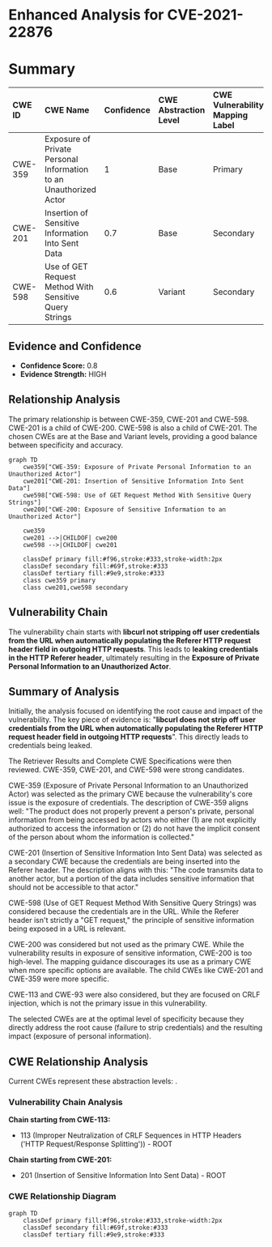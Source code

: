 # Enhanced Analysis for CVE-2021-22876

# Summary
| CWE ID  | CWE Name                                                                | Confidence | CWE Abstraction Level | CWE Vulnerability Mapping Label | CWE-Vulnerability Mapping Notes |
| :-------- | :---------------------------------------------------------------------- | :--------- | :-------------------- | :------------------------------ | :------------------------------ |
| CWE-359   | Exposure of Private Personal Information to an Unauthorized Actor       | 1          | Base                  | Primary                         | Allowed                       |
| CWE-201   | Insertion of Sensitive Information Into Sent Data                   | 0.7        | Base                  | Secondary                       | Allowed                       |
| CWE-598 | Use of GET Request Method With Sensitive Query Strings | 0.6        | Variant                  | Secondary                       | Allowed                       |

## Evidence and Confidence

*   **Confidence Score:** 0.8
*   **Evidence Strength:** HIGH

## Relationship Analysis
The primary relationship is between CWE-359, CWE-201 and CWE-598. CWE-201 is a child of CWE-200. CWE-598 is also a child of CWE-201. The chosen CWEs are at the Base and Variant levels, providing a good balance between specificity and accuracy.

```mermaid
graph TD
    cwe359["CWE-359: Exposure of Private Personal Information to an Unauthorized Actor"]
    cwe201["CWE-201: Insertion of Sensitive Information Into Sent Data"]
    cwe598["CWE-598: Use of GET Request Method With Sensitive Query Strings"]
    cwe200["CWE-200: Exposure of Sensitive Information to an Unauthorized Actor"]
    
    cwe359
    cwe201 -->|CHILDOF| cwe200
    cwe598 -->|CHILDOF| cwe201
    
    classDef primary fill:#f96,stroke:#333,stroke-width:2px
    classDef secondary fill:#69f,stroke:#333
    classDef tertiary fill:#9e9,stroke:#333
    class cwe359 primary
    class cwe201,cwe598 secondary
```

## Vulnerability Chain
The vulnerability chain starts with **libcurl not stripping off user credentials from the URL when automatically populating the Referer HTTP request header field in outgoing HTTP requests**. This leads to **leaking credentials in the HTTP Referer header**, ultimately resulting in the **Exposure of Private Personal Information to an Unauthorized Actor**.

## Summary of Analysis
Initially, the analysis focused on identifying the root cause and impact of the vulnerability. The key piece of evidence is: "**libcurl does not strip off user credentials from the URL when automatically populating the Referer HTTP request header field in outgoing HTTP requests**". This directly leads to credentials being leaked.

The Retriever Results and Complete CWE Specifications were then reviewed. CWE-359, CWE-201, and CWE-598 were strong candidates.

CWE-359 (Exposure of Private Personal Information to an Unauthorized Actor) was selected as the primary CWE because the vulnerability's core issue is the exposure of credentials. The description of CWE-359 aligns well: "The product does not properly prevent a person's private, personal information from being accessed by actors who either (1) are not explicitly authorized to access the information or (2) do not have the implicit consent of the person about whom the information is collected."

CWE-201 (Insertion of Sensitive Information Into Sent Data) was selected as a secondary CWE because the credentials are being inserted into the Referer header. The description aligns with this: "The code transmits data to another actor, but a portion of the data includes sensitive information that should not be accessible to that actor."

CWE-598 (Use of GET Request Method With Sensitive Query Strings) was considered because the credentials are in the URL. While the Referer header isn't strictly a "GET request," the principle of sensitive information being exposed in a URL is relevant.

CWE-200 was considered but not used as the primary CWE. While the vulnerability results in exposure of sensitive information, CWE-200 is too high-level. The mapping guidance discourages its use as a primary CWE when more specific options are available. The child CWEs like CWE-201 and CWE-359 were more specific.

CWE-113 and CWE-93 were also considered, but they are focused on CRLF injection, which is not the primary issue in this vulnerability.

The selected CWEs are at the optimal level of specificity because they directly address the root cause (failure to strip credentials) and the resulting impact (exposure of personal information).


## CWE Relationship Analysis

Current CWEs represent these abstraction levels: .


### Vulnerability Chain Analysis

**Chain starting from CWE-113:**
- 113 (Improper Neutralization of CRLF Sequences in HTTP Headers ('HTTP Request/Response Splitting')) - ROOT


**Chain starting from CWE-201:**
- 201 (Insertion of Sensitive Information Into Sent Data) - ROOT



### CWE Relationship Diagram

```mermaid
graph TD
    classDef primary fill:#f96,stroke:#333,stroke-width:2px
    classDef secondary fill:#69f,stroke:#333
    classDef tertiary fill:#9e9,stroke:#333
```